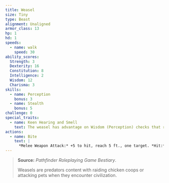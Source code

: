 ```yaml
---
title: Weasel
size: Tiny
type: Beast
alignment: Unaligned
armor_class: 13
hp: 1
hd: 1
speeds:
  - name: walk
    speed: 30
ability_scores:
  Strength: 3
  Dexterity: 16
  Constitution: 8
  Intelligence: 2
  Wisdom: 12
  Charisma: 3
skills:
  - name: Perception
    bonus: 3
  - name: Stealth
    bonus: 5
challenge: 0
special_traits:
  - name: Keen Hearing and Smell
    text: The weasel has advantage on Wisdom (Perception) checks that rely on hearing or smell.
actions:
  - name: Bite
    text: |
      *Melee Weapon Attack:* +5 to hit, reach 5 ft., one target. *Hit:* 1 piercing damage.
---
```


> **Source:** *Pathfinder Roleplaying Game Bestiary*.
>
> Weasels are predators content with raiding chicken coops or attacking pets when they encounter civilization.
